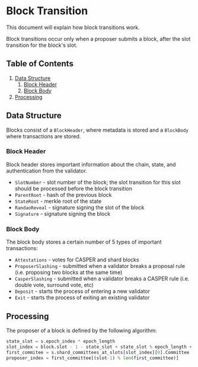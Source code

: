 # Block Transition

This document will explain how block transitions work.

Block transitions occur only when a proposer submits a block, after the slot transition for the block's slot.

## Table of Contents

1. [Data Structure](#data-structure)
    1. [Block Header](#block-header)
    2. [Block Body](#block-body)
2. [Processing](#processing)

## Data Structure

Blocks consist of a `BlockHeader`, where metadata is stored and a `BlockBody` where transactions are stored.

### Block Header

Block header stores important information about the chain, state, and authentication from the validator.

- `SlotNumber` - slot number of the block; the slot transition for this slot should be processed before the block transition
- `ParentRoot` - hash of the previous block
- `StateRoot` - merkle root of the state
- `RandaoReveal` - signature signing the slot of the block
- `Signature` - signature signing the block

### Block Body

The block body stores a certain number of 5 types of important transactions:

- `Attestations` - votes for CASPER and shard blocks
- `ProposerSlashing` - submitted when a validator breaks a proposal rule (i.e. proposing two blocks at the same time)
- `CasperSlashing` - submitted when a validator breaks a CASPER rule (i.e. double vote, surround vote, etc)
- `Deposit` - starts the process of entering a new validator
- `Exit` - starts the process of exiting an existing validator

## Processing

The proposer of a block is defined by the following algorithm:

```python
state_slot = s.epoch_index * epoch_length
slot_index = block.slot - 1 - state_slot + state_slot % epoch_length + epoch_length
first_commitee = s.shard_committees_at_slots[slot_index][0].Committee
proposer_index = first_committee[(slot-1) % len(first_committee)]
```
